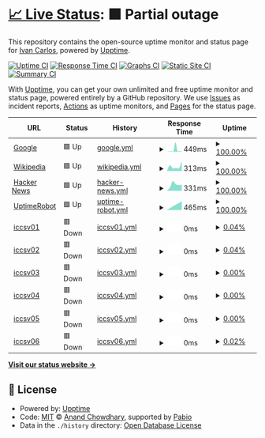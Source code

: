 # [📈 Live Status](https://monitor2.ivancarlos.com.br): <!--live status--> **🟧 Partial outage**

This repository contains the open-source uptime monitor and status page for [Ivan Carlos](https://ivancarlos.me), powered by [Upptime](https://github.com/upptime/upptime).

[![Uptime CI](https://github.com/ivancarlos-me/Uptime-by-GitHub/workflows/Uptime%20CI/badge.svg)](https://github.com/ivancarlos-me/Uptime-by-GitHub/actions?query=workflow%3A%22Uptime+CI%22)
[![Response Time CI](https://github.com/ivancarlos-me/Uptime-by-GitHub/workflows/Response%20Time%20CI/badge.svg)](https://github.com/ivancarlos-me/Uptime-by-GitHub/actions?query=workflow%3A%22Response+Time+CI%22)
[![Graphs CI](https://github.com/ivancarlos-me/Uptime-by-GitHub/workflows/Graphs%20CI/badge.svg)](https://github.com/ivancarlos-me/Uptime-by-GitHub/actions?query=workflow%3A%22Graphs+CI%22)
[![Static Site CI](https://github.com/ivancarlos-me/Uptime-by-GitHub/workflows/Static%20Site%20CI/badge.svg)](https://github.com/ivancarlos-me/Uptime-by-GitHub/actions?query=workflow%3A%22Static+Site+CI%22)
[![Summary CI](https://github.com/ivancarlos-me/Uptime-by-GitHub/workflows/Summary%20CI/badge.svg)](https://github.com/ivancarlos-me/Uptime-by-GitHub/actions?query=workflow%3A%22Summary+CI%22)

With [Upptime](https://upptime.js.org), you can get your own unlimited and free uptime monitor and status page, powered entirely by a GitHub repository. We use [Issues](https://github.com/ivancarlos-me/Uptime-by-GitHub/issues) as incident reports, [Actions](https://github.com/ivancarlos-me/Uptime-by-GitHub/actions) as uptime monitors, and [Pages](https://monitor2.ivancarlos.com.br) for the status page.

<!--start: status pages-->
<!-- This summary is generated by Upptime (https://github.com/upptime/upptime) -->
<!-- Do not edit this manually, your changes will be overwritten -->
<!-- prettier-ignore -->
| URL | Status | History | Response Time | Uptime |
| --- | ------ | ------- | ------------- | ------ |
| <img alt="" src="https://icons.duckduckgo.com/ip3/www.google.com.ico" height="13"> [Google](https://www.google.com) | 🟩 Up | [google.yml](https://github.com/ivancarlos-me/Uptime-by-GitHub/commits/HEAD/history/google.yml) | <details><summary><img alt="Response time graph" src="./graphs/google/response-time-week.png" height="20"> 449ms</summary><br><a href="https://monitor2.ivancarlos.com.br/history/google"><img alt="Response time 449" src="https://img.shields.io/endpoint?url=https%3A%2F%2Fraw.githubusercontent.com%2Fivancarlos-me%2FUptime-by-GitHub%2FHEAD%2Fapi%2Fgoogle%2Fresponse-time.json"></a><br><a href="https://monitor2.ivancarlos.com.br/history/google"><img alt="24-hour response time 449" src="https://img.shields.io/endpoint?url=https%3A%2F%2Fraw.githubusercontent.com%2Fivancarlos-me%2FUptime-by-GitHub%2FHEAD%2Fapi%2Fgoogle%2Fresponse-time-day.json"></a><br><a href="https://monitor2.ivancarlos.com.br/history/google"><img alt="7-day response time 449" src="https://img.shields.io/endpoint?url=https%3A%2F%2Fraw.githubusercontent.com%2Fivancarlos-me%2FUptime-by-GitHub%2FHEAD%2Fapi%2Fgoogle%2Fresponse-time-week.json"></a><br><a href="https://monitor2.ivancarlos.com.br/history/google"><img alt="30-day response time 449" src="https://img.shields.io/endpoint?url=https%3A%2F%2Fraw.githubusercontent.com%2Fivancarlos-me%2FUptime-by-GitHub%2FHEAD%2Fapi%2Fgoogle%2Fresponse-time-month.json"></a><br><a href="https://monitor2.ivancarlos.com.br/history/google"><img alt="1-year response time 449" src="https://img.shields.io/endpoint?url=https%3A%2F%2Fraw.githubusercontent.com%2Fivancarlos-me%2FUptime-by-GitHub%2FHEAD%2Fapi%2Fgoogle%2Fresponse-time-year.json"></a></details> | <details><summary><a href="https://monitor2.ivancarlos.com.br/history/google">100.00%</a></summary><a href="https://monitor2.ivancarlos.com.br/history/google"><img alt="All-time uptime 100.00%" src="https://img.shields.io/endpoint?url=https%3A%2F%2Fraw.githubusercontent.com%2Fivancarlos-me%2FUptime-by-GitHub%2FHEAD%2Fapi%2Fgoogle%2Fuptime.json"></a><br><a href="https://monitor2.ivancarlos.com.br/history/google"><img alt="24-hour uptime 100.00%" src="https://img.shields.io/endpoint?url=https%3A%2F%2Fraw.githubusercontent.com%2Fivancarlos-me%2FUptime-by-GitHub%2FHEAD%2Fapi%2Fgoogle%2Fuptime-day.json"></a><br><a href="https://monitor2.ivancarlos.com.br/history/google"><img alt="7-day uptime 100.00%" src="https://img.shields.io/endpoint?url=https%3A%2F%2Fraw.githubusercontent.com%2Fivancarlos-me%2FUptime-by-GitHub%2FHEAD%2Fapi%2Fgoogle%2Fuptime-week.json"></a><br><a href="https://monitor2.ivancarlos.com.br/history/google"><img alt="30-day uptime 100.00%" src="https://img.shields.io/endpoint?url=https%3A%2F%2Fraw.githubusercontent.com%2Fivancarlos-me%2FUptime-by-GitHub%2FHEAD%2Fapi%2Fgoogle%2Fuptime-month.json"></a><br><a href="https://monitor2.ivancarlos.com.br/history/google"><img alt="1-year uptime 100.00%" src="https://img.shields.io/endpoint?url=https%3A%2F%2Fraw.githubusercontent.com%2Fivancarlos-me%2FUptime-by-GitHub%2FHEAD%2Fapi%2Fgoogle%2Fuptime-year.json"></a></details>
| <img alt="" src="https://icons.duckduckgo.com/ip3/en.wikipedia.org.ico" height="13"> [Wikipedia](https://en.wikipedia.org) | 🟩 Up | [wikipedia.yml](https://github.com/ivancarlos-me/Uptime-by-GitHub/commits/HEAD/history/wikipedia.yml) | <details><summary><img alt="Response time graph" src="./graphs/wikipedia/response-time-week.png" height="20"> 313ms</summary><br><a href="https://monitor2.ivancarlos.com.br/history/wikipedia"><img alt="Response time 313" src="https://img.shields.io/endpoint?url=https%3A%2F%2Fraw.githubusercontent.com%2Fivancarlos-me%2FUptime-by-GitHub%2FHEAD%2Fapi%2Fwikipedia%2Fresponse-time.json"></a><br><a href="https://monitor2.ivancarlos.com.br/history/wikipedia"><img alt="24-hour response time 313" src="https://img.shields.io/endpoint?url=https%3A%2F%2Fraw.githubusercontent.com%2Fivancarlos-me%2FUptime-by-GitHub%2FHEAD%2Fapi%2Fwikipedia%2Fresponse-time-day.json"></a><br><a href="https://monitor2.ivancarlos.com.br/history/wikipedia"><img alt="7-day response time 313" src="https://img.shields.io/endpoint?url=https%3A%2F%2Fraw.githubusercontent.com%2Fivancarlos-me%2FUptime-by-GitHub%2FHEAD%2Fapi%2Fwikipedia%2Fresponse-time-week.json"></a><br><a href="https://monitor2.ivancarlos.com.br/history/wikipedia"><img alt="30-day response time 313" src="https://img.shields.io/endpoint?url=https%3A%2F%2Fraw.githubusercontent.com%2Fivancarlos-me%2FUptime-by-GitHub%2FHEAD%2Fapi%2Fwikipedia%2Fresponse-time-month.json"></a><br><a href="https://monitor2.ivancarlos.com.br/history/wikipedia"><img alt="1-year response time 313" src="https://img.shields.io/endpoint?url=https%3A%2F%2Fraw.githubusercontent.com%2Fivancarlos-me%2FUptime-by-GitHub%2FHEAD%2Fapi%2Fwikipedia%2Fresponse-time-year.json"></a></details> | <details><summary><a href="https://monitor2.ivancarlos.com.br/history/wikipedia">100.00%</a></summary><a href="https://monitor2.ivancarlos.com.br/history/wikipedia"><img alt="All-time uptime 100.00%" src="https://img.shields.io/endpoint?url=https%3A%2F%2Fraw.githubusercontent.com%2Fivancarlos-me%2FUptime-by-GitHub%2FHEAD%2Fapi%2Fwikipedia%2Fuptime.json"></a><br><a href="https://monitor2.ivancarlos.com.br/history/wikipedia"><img alt="24-hour uptime 100.00%" src="https://img.shields.io/endpoint?url=https%3A%2F%2Fraw.githubusercontent.com%2Fivancarlos-me%2FUptime-by-GitHub%2FHEAD%2Fapi%2Fwikipedia%2Fuptime-day.json"></a><br><a href="https://monitor2.ivancarlos.com.br/history/wikipedia"><img alt="7-day uptime 100.00%" src="https://img.shields.io/endpoint?url=https%3A%2F%2Fraw.githubusercontent.com%2Fivancarlos-me%2FUptime-by-GitHub%2FHEAD%2Fapi%2Fwikipedia%2Fuptime-week.json"></a><br><a href="https://monitor2.ivancarlos.com.br/history/wikipedia"><img alt="30-day uptime 100.00%" src="https://img.shields.io/endpoint?url=https%3A%2F%2Fraw.githubusercontent.com%2Fivancarlos-me%2FUptime-by-GitHub%2FHEAD%2Fapi%2Fwikipedia%2Fuptime-month.json"></a><br><a href="https://monitor2.ivancarlos.com.br/history/wikipedia"><img alt="1-year uptime 100.00%" src="https://img.shields.io/endpoint?url=https%3A%2F%2Fraw.githubusercontent.com%2Fivancarlos-me%2FUptime-by-GitHub%2FHEAD%2Fapi%2Fwikipedia%2Fuptime-year.json"></a></details>
| <img alt="" src="https://icons.duckduckgo.com/ip3/news.ycombinator.com.ico" height="13"> [Hacker News](https://news.ycombinator.com) | 🟩 Up | [hacker-news.yml](https://github.com/ivancarlos-me/Uptime-by-GitHub/commits/HEAD/history/hacker-news.yml) | <details><summary><img alt="Response time graph" src="./graphs/hacker-news/response-time-week.png" height="20"> 331ms</summary><br><a href="https://monitor2.ivancarlos.com.br/history/hacker-news"><img alt="Response time 331" src="https://img.shields.io/endpoint?url=https%3A%2F%2Fraw.githubusercontent.com%2Fivancarlos-me%2FUptime-by-GitHub%2FHEAD%2Fapi%2Fhacker-news%2Fresponse-time.json"></a><br><a href="https://monitor2.ivancarlos.com.br/history/hacker-news"><img alt="24-hour response time 331" src="https://img.shields.io/endpoint?url=https%3A%2F%2Fraw.githubusercontent.com%2Fivancarlos-me%2FUptime-by-GitHub%2FHEAD%2Fapi%2Fhacker-news%2Fresponse-time-day.json"></a><br><a href="https://monitor2.ivancarlos.com.br/history/hacker-news"><img alt="7-day response time 331" src="https://img.shields.io/endpoint?url=https%3A%2F%2Fraw.githubusercontent.com%2Fivancarlos-me%2FUptime-by-GitHub%2FHEAD%2Fapi%2Fhacker-news%2Fresponse-time-week.json"></a><br><a href="https://monitor2.ivancarlos.com.br/history/hacker-news"><img alt="30-day response time 331" src="https://img.shields.io/endpoint?url=https%3A%2F%2Fraw.githubusercontent.com%2Fivancarlos-me%2FUptime-by-GitHub%2FHEAD%2Fapi%2Fhacker-news%2Fresponse-time-month.json"></a><br><a href="https://monitor2.ivancarlos.com.br/history/hacker-news"><img alt="1-year response time 331" src="https://img.shields.io/endpoint?url=https%3A%2F%2Fraw.githubusercontent.com%2Fivancarlos-me%2FUptime-by-GitHub%2FHEAD%2Fapi%2Fhacker-news%2Fresponse-time-year.json"></a></details> | <details><summary><a href="https://monitor2.ivancarlos.com.br/history/hacker-news">100.00%</a></summary><a href="https://monitor2.ivancarlos.com.br/history/hacker-news"><img alt="All-time uptime 100.00%" src="https://img.shields.io/endpoint?url=https%3A%2F%2Fraw.githubusercontent.com%2Fivancarlos-me%2FUptime-by-GitHub%2FHEAD%2Fapi%2Fhacker-news%2Fuptime.json"></a><br><a href="https://monitor2.ivancarlos.com.br/history/hacker-news"><img alt="24-hour uptime 100.00%" src="https://img.shields.io/endpoint?url=https%3A%2F%2Fraw.githubusercontent.com%2Fivancarlos-me%2FUptime-by-GitHub%2FHEAD%2Fapi%2Fhacker-news%2Fuptime-day.json"></a><br><a href="https://monitor2.ivancarlos.com.br/history/hacker-news"><img alt="7-day uptime 100.00%" src="https://img.shields.io/endpoint?url=https%3A%2F%2Fraw.githubusercontent.com%2Fivancarlos-me%2FUptime-by-GitHub%2FHEAD%2Fapi%2Fhacker-news%2Fuptime-week.json"></a><br><a href="https://monitor2.ivancarlos.com.br/history/hacker-news"><img alt="30-day uptime 100.00%" src="https://img.shields.io/endpoint?url=https%3A%2F%2Fraw.githubusercontent.com%2Fivancarlos-me%2FUptime-by-GitHub%2FHEAD%2Fapi%2Fhacker-news%2Fuptime-month.json"></a><br><a href="https://monitor2.ivancarlos.com.br/history/hacker-news"><img alt="1-year uptime 100.00%" src="https://img.shields.io/endpoint?url=https%3A%2F%2Fraw.githubusercontent.com%2Fivancarlos-me%2FUptime-by-GitHub%2FHEAD%2Fapi%2Fhacker-news%2Fuptime-year.json"></a></details>
| <img alt="" src="https://icons.duckduckgo.com/ip3/uptimerobot.com.ico" height="13"> [UptimeRobot](https://uptimerobot.com) | 🟩 Up | [uptime-robot.yml](https://github.com/ivancarlos-me/Uptime-by-GitHub/commits/HEAD/history/uptime-robot.yml) | <details><summary><img alt="Response time graph" src="./graphs/uptime-robot/response-time-week.png" height="20"> 465ms</summary><br><a href="https://monitor2.ivancarlos.com.br/history/uptime-robot"><img alt="Response time 465" src="https://img.shields.io/endpoint?url=https%3A%2F%2Fraw.githubusercontent.com%2Fivancarlos-me%2FUptime-by-GitHub%2FHEAD%2Fapi%2Fuptime-robot%2Fresponse-time.json"></a><br><a href="https://monitor2.ivancarlos.com.br/history/uptime-robot"><img alt="24-hour response time 465" src="https://img.shields.io/endpoint?url=https%3A%2F%2Fraw.githubusercontent.com%2Fivancarlos-me%2FUptime-by-GitHub%2FHEAD%2Fapi%2Fuptime-robot%2Fresponse-time-day.json"></a><br><a href="https://monitor2.ivancarlos.com.br/history/uptime-robot"><img alt="7-day response time 465" src="https://img.shields.io/endpoint?url=https%3A%2F%2Fraw.githubusercontent.com%2Fivancarlos-me%2FUptime-by-GitHub%2FHEAD%2Fapi%2Fuptime-robot%2Fresponse-time-week.json"></a><br><a href="https://monitor2.ivancarlos.com.br/history/uptime-robot"><img alt="30-day response time 465" src="https://img.shields.io/endpoint?url=https%3A%2F%2Fraw.githubusercontent.com%2Fivancarlos-me%2FUptime-by-GitHub%2FHEAD%2Fapi%2Fuptime-robot%2Fresponse-time-month.json"></a><br><a href="https://monitor2.ivancarlos.com.br/history/uptime-robot"><img alt="1-year response time 465" src="https://img.shields.io/endpoint?url=https%3A%2F%2Fraw.githubusercontent.com%2Fivancarlos-me%2FUptime-by-GitHub%2FHEAD%2Fapi%2Fuptime-robot%2Fresponse-time-year.json"></a></details> | <details><summary><a href="https://monitor2.ivancarlos.com.br/history/uptime-robot">100.00%</a></summary><a href="https://monitor2.ivancarlos.com.br/history/uptime-robot"><img alt="All-time uptime 100.00%" src="https://img.shields.io/endpoint?url=https%3A%2F%2Fraw.githubusercontent.com%2Fivancarlos-me%2FUptime-by-GitHub%2FHEAD%2Fapi%2Fuptime-robot%2Fuptime.json"></a><br><a href="https://monitor2.ivancarlos.com.br/history/uptime-robot"><img alt="24-hour uptime 100.00%" src="https://img.shields.io/endpoint?url=https%3A%2F%2Fraw.githubusercontent.com%2Fivancarlos-me%2FUptime-by-GitHub%2FHEAD%2Fapi%2Fuptime-robot%2Fuptime-day.json"></a><br><a href="https://monitor2.ivancarlos.com.br/history/uptime-robot"><img alt="7-day uptime 100.00%" src="https://img.shields.io/endpoint?url=https%3A%2F%2Fraw.githubusercontent.com%2Fivancarlos-me%2FUptime-by-GitHub%2FHEAD%2Fapi%2Fuptime-robot%2Fuptime-week.json"></a><br><a href="https://monitor2.ivancarlos.com.br/history/uptime-robot"><img alt="30-day uptime 100.00%" src="https://img.shields.io/endpoint?url=https%3A%2F%2Fraw.githubusercontent.com%2Fivancarlos-me%2FUptime-by-GitHub%2FHEAD%2Fapi%2Fuptime-robot%2Fuptime-month.json"></a><br><a href="https://monitor2.ivancarlos.com.br/history/uptime-robot"><img alt="1-year uptime 100.00%" src="https://img.shields.io/endpoint?url=https%3A%2F%2Fraw.githubusercontent.com%2Fivancarlos-me%2FUptime-by-GitHub%2FHEAD%2Fapi%2Fuptime-robot%2Fuptime-year.json"></a></details>
| <img alt="" src="https://icons.duckduckgo.com/ip3/iccsv01.ivancarlos.com.br.ico" height="13"> [iccsv01](https://iccsv01.ivancarlos.com.br) | 🟥 Down | [iccsv01.yml](https://github.com/ivancarlos-me/Uptime-by-GitHub/commits/HEAD/history/iccsv01.yml) | <details><summary><img alt="Response time graph" src="./graphs/iccsv01/response-time-week.png" height="20"> 0ms</summary><br><a href="https://monitor2.ivancarlos.com.br/history/iccsv01"><img alt="Response time 0" src="https://img.shields.io/endpoint?url=https%3A%2F%2Fraw.githubusercontent.com%2Fivancarlos-me%2FUptime-by-GitHub%2FHEAD%2Fapi%2Ficcsv01%2Fresponse-time.json"></a><br><a href="https://monitor2.ivancarlos.com.br/history/iccsv01"><img alt="24-hour response time 0" src="https://img.shields.io/endpoint?url=https%3A%2F%2Fraw.githubusercontent.com%2Fivancarlos-me%2FUptime-by-GitHub%2FHEAD%2Fapi%2Ficcsv01%2Fresponse-time-day.json"></a><br><a href="https://monitor2.ivancarlos.com.br/history/iccsv01"><img alt="7-day response time 0" src="https://img.shields.io/endpoint?url=https%3A%2F%2Fraw.githubusercontent.com%2Fivancarlos-me%2FUptime-by-GitHub%2FHEAD%2Fapi%2Ficcsv01%2Fresponse-time-week.json"></a><br><a href="https://monitor2.ivancarlos.com.br/history/iccsv01"><img alt="30-day response time 0" src="https://img.shields.io/endpoint?url=https%3A%2F%2Fraw.githubusercontent.com%2Fivancarlos-me%2FUptime-by-GitHub%2FHEAD%2Fapi%2Ficcsv01%2Fresponse-time-month.json"></a><br><a href="https://monitor2.ivancarlos.com.br/history/iccsv01"><img alt="1-year response time 0" src="https://img.shields.io/endpoint?url=https%3A%2F%2Fraw.githubusercontent.com%2Fivancarlos-me%2FUptime-by-GitHub%2FHEAD%2Fapi%2Ficcsv01%2Fresponse-time-year.json"></a></details> | <details><summary><a href="https://monitor2.ivancarlos.com.br/history/iccsv01">0.04%</a></summary><a href="https://monitor2.ivancarlos.com.br/history/iccsv01"><img alt="All-time uptime 0.04%" src="https://img.shields.io/endpoint?url=https%3A%2F%2Fraw.githubusercontent.com%2Fivancarlos-me%2FUptime-by-GitHub%2FHEAD%2Fapi%2Ficcsv01%2Fuptime.json"></a><br><a href="https://monitor2.ivancarlos.com.br/history/iccsv01"><img alt="24-hour uptime 0.04%" src="https://img.shields.io/endpoint?url=https%3A%2F%2Fraw.githubusercontent.com%2Fivancarlos-me%2FUptime-by-GitHub%2FHEAD%2Fapi%2Ficcsv01%2Fuptime-day.json"></a><br><a href="https://monitor2.ivancarlos.com.br/history/iccsv01"><img alt="7-day uptime 0.04%" src="https://img.shields.io/endpoint?url=https%3A%2F%2Fraw.githubusercontent.com%2Fivancarlos-me%2FUptime-by-GitHub%2FHEAD%2Fapi%2Ficcsv01%2Fuptime-week.json"></a><br><a href="https://monitor2.ivancarlos.com.br/history/iccsv01"><img alt="30-day uptime 0.04%" src="https://img.shields.io/endpoint?url=https%3A%2F%2Fraw.githubusercontent.com%2Fivancarlos-me%2FUptime-by-GitHub%2FHEAD%2Fapi%2Ficcsv01%2Fuptime-month.json"></a><br><a href="https://monitor2.ivancarlos.com.br/history/iccsv01"><img alt="1-year uptime 0.04%" src="https://img.shields.io/endpoint?url=https%3A%2F%2Fraw.githubusercontent.com%2Fivancarlos-me%2FUptime-by-GitHub%2FHEAD%2Fapi%2Ficcsv01%2Fuptime-year.json"></a></details>
| <img alt="" src="https://icons.duckduckgo.com/ip3/iccsv02.ivancarlos.com.br.ico" height="13"> [iccsv02](https://iccsv02.ivancarlos.com.br) | 🟥 Down | [iccsv02.yml](https://github.com/ivancarlos-me/Uptime-by-GitHub/commits/HEAD/history/iccsv02.yml) | <details><summary><img alt="Response time graph" src="./graphs/iccsv02/response-time-week.png" height="20"> 0ms</summary><br><a href="https://monitor2.ivancarlos.com.br/history/iccsv02"><img alt="Response time 0" src="https://img.shields.io/endpoint?url=https%3A%2F%2Fraw.githubusercontent.com%2Fivancarlos-me%2FUptime-by-GitHub%2FHEAD%2Fapi%2Ficcsv02%2Fresponse-time.json"></a><br><a href="https://monitor2.ivancarlos.com.br/history/iccsv02"><img alt="24-hour response time 0" src="https://img.shields.io/endpoint?url=https%3A%2F%2Fraw.githubusercontent.com%2Fivancarlos-me%2FUptime-by-GitHub%2FHEAD%2Fapi%2Ficcsv02%2Fresponse-time-day.json"></a><br><a href="https://monitor2.ivancarlos.com.br/history/iccsv02"><img alt="7-day response time 0" src="https://img.shields.io/endpoint?url=https%3A%2F%2Fraw.githubusercontent.com%2Fivancarlos-me%2FUptime-by-GitHub%2FHEAD%2Fapi%2Ficcsv02%2Fresponse-time-week.json"></a><br><a href="https://monitor2.ivancarlos.com.br/history/iccsv02"><img alt="30-day response time 0" src="https://img.shields.io/endpoint?url=https%3A%2F%2Fraw.githubusercontent.com%2Fivancarlos-me%2FUptime-by-GitHub%2FHEAD%2Fapi%2Ficcsv02%2Fresponse-time-month.json"></a><br><a href="https://monitor2.ivancarlos.com.br/history/iccsv02"><img alt="1-year response time 0" src="https://img.shields.io/endpoint?url=https%3A%2F%2Fraw.githubusercontent.com%2Fivancarlos-me%2FUptime-by-GitHub%2FHEAD%2Fapi%2Ficcsv02%2Fresponse-time-year.json"></a></details> | <details><summary><a href="https://monitor2.ivancarlos.com.br/history/iccsv02">0.04%</a></summary><a href="https://monitor2.ivancarlos.com.br/history/iccsv02"><img alt="All-time uptime 0.04%" src="https://img.shields.io/endpoint?url=https%3A%2F%2Fraw.githubusercontent.com%2Fivancarlos-me%2FUptime-by-GitHub%2FHEAD%2Fapi%2Ficcsv02%2Fuptime.json"></a><br><a href="https://monitor2.ivancarlos.com.br/history/iccsv02"><img alt="24-hour uptime 0.04%" src="https://img.shields.io/endpoint?url=https%3A%2F%2Fraw.githubusercontent.com%2Fivancarlos-me%2FUptime-by-GitHub%2FHEAD%2Fapi%2Ficcsv02%2Fuptime-day.json"></a><br><a href="https://monitor2.ivancarlos.com.br/history/iccsv02"><img alt="7-day uptime 0.04%" src="https://img.shields.io/endpoint?url=https%3A%2F%2Fraw.githubusercontent.com%2Fivancarlos-me%2FUptime-by-GitHub%2FHEAD%2Fapi%2Ficcsv02%2Fuptime-week.json"></a><br><a href="https://monitor2.ivancarlos.com.br/history/iccsv02"><img alt="30-day uptime 0.04%" src="https://img.shields.io/endpoint?url=https%3A%2F%2Fraw.githubusercontent.com%2Fivancarlos-me%2FUptime-by-GitHub%2FHEAD%2Fapi%2Ficcsv02%2Fuptime-month.json"></a><br><a href="https://monitor2.ivancarlos.com.br/history/iccsv02"><img alt="1-year uptime 0.04%" src="https://img.shields.io/endpoint?url=https%3A%2F%2Fraw.githubusercontent.com%2Fivancarlos-me%2FUptime-by-GitHub%2FHEAD%2Fapi%2Ficcsv02%2Fuptime-year.json"></a></details>
| <img alt="" src="https://icons.duckduckgo.com/ip3/iccsv03.ivancarlos.com.br.ico" height="13"> [iccsv03](https://iccsv03.ivancarlos.com.br) | 🟥 Down | [iccsv03.yml](https://github.com/ivancarlos-me/Uptime-by-GitHub/commits/HEAD/history/iccsv03.yml) | <details><summary><img alt="Response time graph" src="./graphs/iccsv03/response-time-week.png" height="20"> 0ms</summary><br><a href="https://monitor2.ivancarlos.com.br/history/iccsv03"><img alt="Response time 0" src="https://img.shields.io/endpoint?url=https%3A%2F%2Fraw.githubusercontent.com%2Fivancarlos-me%2FUptime-by-GitHub%2FHEAD%2Fapi%2Ficcsv03%2Fresponse-time.json"></a><br><a href="https://monitor2.ivancarlos.com.br/history/iccsv03"><img alt="24-hour response time 0" src="https://img.shields.io/endpoint?url=https%3A%2F%2Fraw.githubusercontent.com%2Fivancarlos-me%2FUptime-by-GitHub%2FHEAD%2Fapi%2Ficcsv03%2Fresponse-time-day.json"></a><br><a href="https://monitor2.ivancarlos.com.br/history/iccsv03"><img alt="7-day response time 0" src="https://img.shields.io/endpoint?url=https%3A%2F%2Fraw.githubusercontent.com%2Fivancarlos-me%2FUptime-by-GitHub%2FHEAD%2Fapi%2Ficcsv03%2Fresponse-time-week.json"></a><br><a href="https://monitor2.ivancarlos.com.br/history/iccsv03"><img alt="30-day response time 0" src="https://img.shields.io/endpoint?url=https%3A%2F%2Fraw.githubusercontent.com%2Fivancarlos-me%2FUptime-by-GitHub%2FHEAD%2Fapi%2Ficcsv03%2Fresponse-time-month.json"></a><br><a href="https://monitor2.ivancarlos.com.br/history/iccsv03"><img alt="1-year response time 0" src="https://img.shields.io/endpoint?url=https%3A%2F%2Fraw.githubusercontent.com%2Fivancarlos-me%2FUptime-by-GitHub%2FHEAD%2Fapi%2Ficcsv03%2Fresponse-time-year.json"></a></details> | <details><summary><a href="https://monitor2.ivancarlos.com.br/history/iccsv03">0.00%</a></summary><a href="https://monitor2.ivancarlos.com.br/history/iccsv03"><img alt="All-time uptime 0.00%" src="https://img.shields.io/endpoint?url=https%3A%2F%2Fraw.githubusercontent.com%2Fivancarlos-me%2FUptime-by-GitHub%2FHEAD%2Fapi%2Ficcsv03%2Fuptime.json"></a><br><a href="https://monitor2.ivancarlos.com.br/history/iccsv03"><img alt="24-hour uptime 0.00%" src="https://img.shields.io/endpoint?url=https%3A%2F%2Fraw.githubusercontent.com%2Fivancarlos-me%2FUptime-by-GitHub%2FHEAD%2Fapi%2Ficcsv03%2Fuptime-day.json"></a><br><a href="https://monitor2.ivancarlos.com.br/history/iccsv03"><img alt="7-day uptime 0.00%" src="https://img.shields.io/endpoint?url=https%3A%2F%2Fraw.githubusercontent.com%2Fivancarlos-me%2FUptime-by-GitHub%2FHEAD%2Fapi%2Ficcsv03%2Fuptime-week.json"></a><br><a href="https://monitor2.ivancarlos.com.br/history/iccsv03"><img alt="30-day uptime 0.00%" src="https://img.shields.io/endpoint?url=https%3A%2F%2Fraw.githubusercontent.com%2Fivancarlos-me%2FUptime-by-GitHub%2FHEAD%2Fapi%2Ficcsv03%2Fuptime-month.json"></a><br><a href="https://monitor2.ivancarlos.com.br/history/iccsv03"><img alt="1-year uptime 0.00%" src="https://img.shields.io/endpoint?url=https%3A%2F%2Fraw.githubusercontent.com%2Fivancarlos-me%2FUptime-by-GitHub%2FHEAD%2Fapi%2Ficcsv03%2Fuptime-year.json"></a></details>
| <img alt="" src="https://icons.duckduckgo.com/ip3/iccsv04.ivancarlos.com.br.ico" height="13"> [iccsv04](https://iccsv04.ivancarlos.com.br) | 🟥 Down | [iccsv04.yml](https://github.com/ivancarlos-me/Uptime-by-GitHub/commits/HEAD/history/iccsv04.yml) | <details><summary><img alt="Response time graph" src="./graphs/iccsv04/response-time-week.png" height="20"> 0ms</summary><br><a href="https://monitor2.ivancarlos.com.br/history/iccsv04"><img alt="Response time 0" src="https://img.shields.io/endpoint?url=https%3A%2F%2Fraw.githubusercontent.com%2Fivancarlos-me%2FUptime-by-GitHub%2FHEAD%2Fapi%2Ficcsv04%2Fresponse-time.json"></a><br><a href="https://monitor2.ivancarlos.com.br/history/iccsv04"><img alt="24-hour response time 0" src="https://img.shields.io/endpoint?url=https%3A%2F%2Fraw.githubusercontent.com%2Fivancarlos-me%2FUptime-by-GitHub%2FHEAD%2Fapi%2Ficcsv04%2Fresponse-time-day.json"></a><br><a href="https://monitor2.ivancarlos.com.br/history/iccsv04"><img alt="7-day response time 0" src="https://img.shields.io/endpoint?url=https%3A%2F%2Fraw.githubusercontent.com%2Fivancarlos-me%2FUptime-by-GitHub%2FHEAD%2Fapi%2Ficcsv04%2Fresponse-time-week.json"></a><br><a href="https://monitor2.ivancarlos.com.br/history/iccsv04"><img alt="30-day response time 0" src="https://img.shields.io/endpoint?url=https%3A%2F%2Fraw.githubusercontent.com%2Fivancarlos-me%2FUptime-by-GitHub%2FHEAD%2Fapi%2Ficcsv04%2Fresponse-time-month.json"></a><br><a href="https://monitor2.ivancarlos.com.br/history/iccsv04"><img alt="1-year response time 0" src="https://img.shields.io/endpoint?url=https%3A%2F%2Fraw.githubusercontent.com%2Fivancarlos-me%2FUptime-by-GitHub%2FHEAD%2Fapi%2Ficcsv04%2Fresponse-time-year.json"></a></details> | <details><summary><a href="https://monitor2.ivancarlos.com.br/history/iccsv04">0.00%</a></summary><a href="https://monitor2.ivancarlos.com.br/history/iccsv04"><img alt="All-time uptime 0.00%" src="https://img.shields.io/endpoint?url=https%3A%2F%2Fraw.githubusercontent.com%2Fivancarlos-me%2FUptime-by-GitHub%2FHEAD%2Fapi%2Ficcsv04%2Fuptime.json"></a><br><a href="https://monitor2.ivancarlos.com.br/history/iccsv04"><img alt="24-hour uptime 0.00%" src="https://img.shields.io/endpoint?url=https%3A%2F%2Fraw.githubusercontent.com%2Fivancarlos-me%2FUptime-by-GitHub%2FHEAD%2Fapi%2Ficcsv04%2Fuptime-day.json"></a><br><a href="https://monitor2.ivancarlos.com.br/history/iccsv04"><img alt="7-day uptime 0.00%" src="https://img.shields.io/endpoint?url=https%3A%2F%2Fraw.githubusercontent.com%2Fivancarlos-me%2FUptime-by-GitHub%2FHEAD%2Fapi%2Ficcsv04%2Fuptime-week.json"></a><br><a href="https://monitor2.ivancarlos.com.br/history/iccsv04"><img alt="30-day uptime 0.00%" src="https://img.shields.io/endpoint?url=https%3A%2F%2Fraw.githubusercontent.com%2Fivancarlos-me%2FUptime-by-GitHub%2FHEAD%2Fapi%2Ficcsv04%2Fuptime-month.json"></a><br><a href="https://monitor2.ivancarlos.com.br/history/iccsv04"><img alt="1-year uptime 0.00%" src="https://img.shields.io/endpoint?url=https%3A%2F%2Fraw.githubusercontent.com%2Fivancarlos-me%2FUptime-by-GitHub%2FHEAD%2Fapi%2Ficcsv04%2Fuptime-year.json"></a></details>
| <img alt="" src="https://icons.duckduckgo.com/ip3/iccsv05.ivancarlos.com.br.ico" height="13"> [iccsv05](https://iccsv05.ivancarlos.com.br) | 🟥 Down | [iccsv05.yml](https://github.com/ivancarlos-me/Uptime-by-GitHub/commits/HEAD/history/iccsv05.yml) | <details><summary><img alt="Response time graph" src="./graphs/iccsv05/response-time-week.png" height="20"> 0ms</summary><br><a href="https://monitor2.ivancarlos.com.br/history/iccsv05"><img alt="Response time 0" src="https://img.shields.io/endpoint?url=https%3A%2F%2Fraw.githubusercontent.com%2Fivancarlos-me%2FUptime-by-GitHub%2FHEAD%2Fapi%2Ficcsv05%2Fresponse-time.json"></a><br><a href="https://monitor2.ivancarlos.com.br/history/iccsv05"><img alt="24-hour response time 0" src="https://img.shields.io/endpoint?url=https%3A%2F%2Fraw.githubusercontent.com%2Fivancarlos-me%2FUptime-by-GitHub%2FHEAD%2Fapi%2Ficcsv05%2Fresponse-time-day.json"></a><br><a href="https://monitor2.ivancarlos.com.br/history/iccsv05"><img alt="7-day response time 0" src="https://img.shields.io/endpoint?url=https%3A%2F%2Fraw.githubusercontent.com%2Fivancarlos-me%2FUptime-by-GitHub%2FHEAD%2Fapi%2Ficcsv05%2Fresponse-time-week.json"></a><br><a href="https://monitor2.ivancarlos.com.br/history/iccsv05"><img alt="30-day response time 0" src="https://img.shields.io/endpoint?url=https%3A%2F%2Fraw.githubusercontent.com%2Fivancarlos-me%2FUptime-by-GitHub%2FHEAD%2Fapi%2Ficcsv05%2Fresponse-time-month.json"></a><br><a href="https://monitor2.ivancarlos.com.br/history/iccsv05"><img alt="1-year response time 0" src="https://img.shields.io/endpoint?url=https%3A%2F%2Fraw.githubusercontent.com%2Fivancarlos-me%2FUptime-by-GitHub%2FHEAD%2Fapi%2Ficcsv05%2Fresponse-time-year.json"></a></details> | <details><summary><a href="https://monitor2.ivancarlos.com.br/history/iccsv05">0.00%</a></summary><a href="https://monitor2.ivancarlos.com.br/history/iccsv05"><img alt="All-time uptime 0.00%" src="https://img.shields.io/endpoint?url=https%3A%2F%2Fraw.githubusercontent.com%2Fivancarlos-me%2FUptime-by-GitHub%2FHEAD%2Fapi%2Ficcsv05%2Fuptime.json"></a><br><a href="https://monitor2.ivancarlos.com.br/history/iccsv05"><img alt="24-hour uptime 0.00%" src="https://img.shields.io/endpoint?url=https%3A%2F%2Fraw.githubusercontent.com%2Fivancarlos-me%2FUptime-by-GitHub%2FHEAD%2Fapi%2Ficcsv05%2Fuptime-day.json"></a><br><a href="https://monitor2.ivancarlos.com.br/history/iccsv05"><img alt="7-day uptime 0.00%" src="https://img.shields.io/endpoint?url=https%3A%2F%2Fraw.githubusercontent.com%2Fivancarlos-me%2FUptime-by-GitHub%2FHEAD%2Fapi%2Ficcsv05%2Fuptime-week.json"></a><br><a href="https://monitor2.ivancarlos.com.br/history/iccsv05"><img alt="30-day uptime 0.00%" src="https://img.shields.io/endpoint?url=https%3A%2F%2Fraw.githubusercontent.com%2Fivancarlos-me%2FUptime-by-GitHub%2FHEAD%2Fapi%2Ficcsv05%2Fuptime-month.json"></a><br><a href="https://monitor2.ivancarlos.com.br/history/iccsv05"><img alt="1-year uptime 0.00%" src="https://img.shields.io/endpoint?url=https%3A%2F%2Fraw.githubusercontent.com%2Fivancarlos-me%2FUptime-by-GitHub%2FHEAD%2Fapi%2Ficcsv05%2Fuptime-year.json"></a></details>
| <img alt="" src="https://icons.duckduckgo.com/ip3/iccsv06.ivancarlos.com.br.ico" height="13"> [iccsv06](https://iccsv06.ivancarlos.com.br) | 🟥 Down | [iccsv06.yml](https://github.com/ivancarlos-me/Uptime-by-GitHub/commits/HEAD/history/iccsv06.yml) | <details><summary><img alt="Response time graph" src="./graphs/iccsv06/response-time-week.png" height="20"> 0ms</summary><br><a href="https://monitor2.ivancarlos.com.br/history/iccsv06"><img alt="Response time 0" src="https://img.shields.io/endpoint?url=https%3A%2F%2Fraw.githubusercontent.com%2Fivancarlos-me%2FUptime-by-GitHub%2FHEAD%2Fapi%2Ficcsv06%2Fresponse-time.json"></a><br><a href="https://monitor2.ivancarlos.com.br/history/iccsv06"><img alt="24-hour response time 0" src="https://img.shields.io/endpoint?url=https%3A%2F%2Fraw.githubusercontent.com%2Fivancarlos-me%2FUptime-by-GitHub%2FHEAD%2Fapi%2Ficcsv06%2Fresponse-time-day.json"></a><br><a href="https://monitor2.ivancarlos.com.br/history/iccsv06"><img alt="7-day response time 0" src="https://img.shields.io/endpoint?url=https%3A%2F%2Fraw.githubusercontent.com%2Fivancarlos-me%2FUptime-by-GitHub%2FHEAD%2Fapi%2Ficcsv06%2Fresponse-time-week.json"></a><br><a href="https://monitor2.ivancarlos.com.br/history/iccsv06"><img alt="30-day response time 0" src="https://img.shields.io/endpoint?url=https%3A%2F%2Fraw.githubusercontent.com%2Fivancarlos-me%2FUptime-by-GitHub%2FHEAD%2Fapi%2Ficcsv06%2Fresponse-time-month.json"></a><br><a href="https://monitor2.ivancarlos.com.br/history/iccsv06"><img alt="1-year response time 0" src="https://img.shields.io/endpoint?url=https%3A%2F%2Fraw.githubusercontent.com%2Fivancarlos-me%2FUptime-by-GitHub%2FHEAD%2Fapi%2Ficcsv06%2Fresponse-time-year.json"></a></details> | <details><summary><a href="https://monitor2.ivancarlos.com.br/history/iccsv06">0.02%</a></summary><a href="https://monitor2.ivancarlos.com.br/history/iccsv06"><img alt="All-time uptime 0.02%" src="https://img.shields.io/endpoint?url=https%3A%2F%2Fraw.githubusercontent.com%2Fivancarlos-me%2FUptime-by-GitHub%2FHEAD%2Fapi%2Ficcsv06%2Fuptime.json"></a><br><a href="https://monitor2.ivancarlos.com.br/history/iccsv06"><img alt="24-hour uptime 0.02%" src="https://img.shields.io/endpoint?url=https%3A%2F%2Fraw.githubusercontent.com%2Fivancarlos-me%2FUptime-by-GitHub%2FHEAD%2Fapi%2Ficcsv06%2Fuptime-day.json"></a><br><a href="https://monitor2.ivancarlos.com.br/history/iccsv06"><img alt="7-day uptime 0.02%" src="https://img.shields.io/endpoint?url=https%3A%2F%2Fraw.githubusercontent.com%2Fivancarlos-me%2FUptime-by-GitHub%2FHEAD%2Fapi%2Ficcsv06%2Fuptime-week.json"></a><br><a href="https://monitor2.ivancarlos.com.br/history/iccsv06"><img alt="30-day uptime 0.02%" src="https://img.shields.io/endpoint?url=https%3A%2F%2Fraw.githubusercontent.com%2Fivancarlos-me%2FUptime-by-GitHub%2FHEAD%2Fapi%2Ficcsv06%2Fuptime-month.json"></a><br><a href="https://monitor2.ivancarlos.com.br/history/iccsv06"><img alt="1-year uptime 0.02%" src="https://img.shields.io/endpoint?url=https%3A%2F%2Fraw.githubusercontent.com%2Fivancarlos-me%2FUptime-by-GitHub%2FHEAD%2Fapi%2Ficcsv06%2Fuptime-year.json"></a></details>

<!--end: status pages-->

[**Visit our status website →**](https://monitor2.ivancarlos.com.br)

## 📄 License

- Powered by: [Upptime](https://github.com/upptime/upptime)
- Code: [MIT](./LICENSE) © [Anand Chowdhary](https://anandchowdhary.com), supported by [Pabio](https://pabio.com)
- Data in the `./history` directory: [Open Database License](https://opendatacommons.org/licenses/odbl/1-0/)
